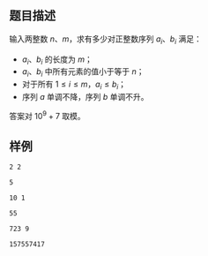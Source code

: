 ## 题目描述

输入两整数 $n$、$m$，求有多少对正整数序列 $a_i$、$b_i$ 满足：

* $a_i$、$b_i$ 的长度为 $m$；
* $a_i$、$b_i$ 中所有元素的值小于等于 $n$；
* 对于所有 $1\le i\le m$，$a_i\le b_i$；
* 序列 $a$ 单调不降，序列 $b$ 单调不升。

答案对 $10^9+7$ 取模。

## 样例

```input1
2 2
```

```output1
5
```

```input2
10 1
```

```output2
55
```

```input3
723 9
```

```output3
157557417
```